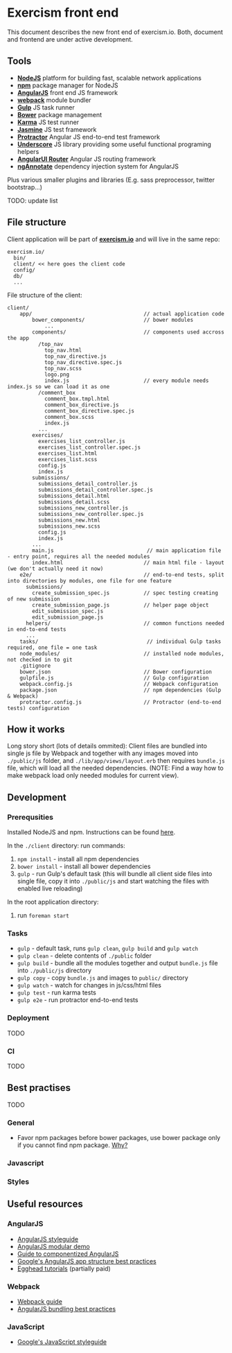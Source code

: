 # Exercism front end

This document describes the new front end of exercism.io. Both, document and
frontend are under active development.

## Tools
- **[NodeJS](https://nodejs.org/)** platform for building fast, scalable network applications
- **[npm](https://www.npmjs.com/)** package manager for NodeJS
- **[AngularJS](https://angularjs.org/)** front end JS framework
- **[webpack](http://webpack.github.io/)** module bundler
- **[Gulp](http://gulpjs.com/)** JS task runner
- **[Bower](http://bower.io/)** package management
- **[Karma](http://karma-runner.github.io/0.12/index.html)** JS test runner
- **[Jasmine](http://jasmine.github.io/)** JS test framework
- **[Protractor](https://github.com/angular/protractor)** Angular JS end-to-end test framework
- **[Underscore](http://underscorejs.org/)** JS library providing some useful functional programing helpers
- **[AngularUI Router](https://github.com/angular-ui/ui-router)** Angular JS routing framework
- **[ngAnnotate](https://github.com/olov/ng-annotate)** dependency injection system for AngularJS

Plus various smaller plugins and libraries (E.g. sass preprocessor, twitter bootstrap...)

TODO: update list

## File structure

Client application will be part of **[exercism.io](https://github.com/exercism/exercism.io)** and will
live in the same repo:

```
exercism.io/
  bin/
  client/ << here goes the client code
  config/
  db/
  ...
```

File structure of the client:

```
client/
    app/                                    // actual application code
        bower_components/                   // bower modules
            ...
        components/                         // components used accross the app
          /top_nav
            top_nav.html
            top_nav_directive.js
            top_nav_directive.spec.js
            top_nav.scss
            logo.png
            index.js                        // every module needs index.js so we can load it as one
          /comment_box
            comment_box.tmpl.html
            comment_box_directive.js
            comment_box_directive.spec.js
            comment_box.scss
            index.js
          ...
        exercises/
          exercises_list_controller.js
          exercises_list_controller.spec.js
          exercises_list.html
          exercises_list.scss
          config.js
          index.js
        submissions/
          submissions_detail_controller.js
          submissions_detail_controller.spec.js
          submissions_detail.html
          submissions_detail.scss
          submissions_new_controller.js
          submissions_new_controller.spec.js
          submissions_new.html
          submissions_new.scss
          config.js
          index.js
        ...
        main.js                              // main application file - entry point, requires all the needed modules
        index.html                          // main html file - layout (we don't actually need it now)
    e2e/                                    // end-to-end tests, split into directories by modules, one file for one feature
      submissions/
        create_submission_spec.js           // spec testing creating of new submission
        create_submission_page.js           // helper page object
        edit_submission_spec.js
        edit_submission_page.js
      helpers/                              // common functions needed in end-to-end tests
      ...
    tasks/                                   // individual Gulp tasks required, one file = one task
    node_modules/                           // installed node modules, not checked in to git
    .gitignore
    bower.json                              // Bower configuration
    gulpfile.js                             // Gulp configuration
    webpack.config.js                       // Webpack configuration
    package.json                            // npm dependencies (Gulp & Webpack)
    protractor.config.js                    // Protractor (end-to-end tests) configuration
```

## How it works

Long story short (lots of details ommited):
Client files are bundled into single js file by Webpack and together with any images moved into `./public/js` folder,
and `./lib/app/views/layout.erb` then requires `bundle.js` file, which will load all the needed dependencies. (NOTE: Find a
way how to make webpack load only needed modules for current view).

## Development

### Prerequsities
Installed NodeJS and npm. Instructions can be found [here](http://blog.nodeknockout.com/post/65463770933/how-to-install-node-js-and-npm).

In the `./client` directory:
run commands:

1. `npm install` - install all npm dependencies
2. `bower install` - install all bower dependencies
3. `gulp` - run Gulp's default task (this will bundle all client side files into single file, copy it into `./public/js` and start watching the files with enabled live reloading)

In the root application directory:

1. run `foreman start`

### Tasks
* `gulp` - default task, runs `gulp clean`, `gulp build` and `gulp watch`
* `gulp clean` - delete contents of `./public` folder
* `gulp build` - bundle all the modules together and output `bundle.js` file into `./public/js` directory
* `gulp copy` - copy `bundle.js` and images to `public/` directory
* `gulp watch` - watch for changes in js/css/html files
* `gulp test` - run karma tests
* `gulp e2e` - run protractor end-to-end tests

### Deployment
TODO

### CI
TODO

## Best practises
TODO

### General
* Favor npm packages before bower packages, use bower package only if you cannot find npm package. [Why?](http://webpack.github.io/docs/usage-with-bower.html)

### Javascript

### Styles

## Useful resources

### AngularJS
* [AngularJS styleguide](https://github.com/johnpapa/angular-styleguide)
* [AngularJS modular demo](https://github.com/johnpapa/ng-demos/tree/master/modular)
* [Guide to componentized AngularJS](http://labs.bench.co/2015/1/21/componentized-angular)
* [Google's AngularJS app structure best practices](https://docs.google.com/document/d/1XXMvReO8-Awi1EZXAXS4PzDzdNvV6pGcuaF4Q9821Es/mobilebasic?pli=1)
* [Egghead tutorials](https://egghead.io/) (partially paid)

### Webpack
* [Webpack guide](https://github.com/petehunt/webpack-howto)
* [AngularJS bundling best practices](http://www.reddit.com/r/angularjs/comments/252z6x/what_are_best_practices_for_bundling_angularjs/)

### JavaScript
* [Google's JavaScript styleguide](http://google-styleguide.googlecode.com/svn/trunk/javascriptguide.xml)
